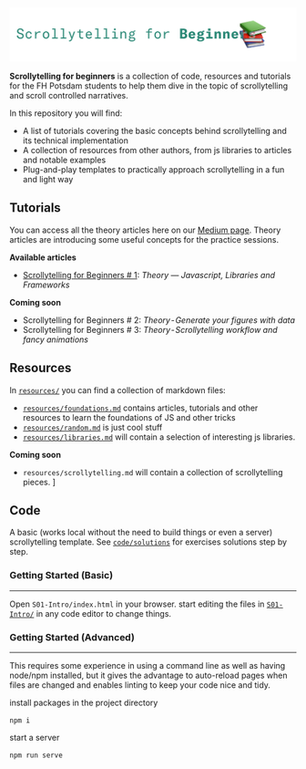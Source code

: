 ![Scrollytelling for Beginners](cover-sfb.png)

**Scrollytelling for beginners** is a collection of code, resources and tutorials
for the FH Potsdam students to help them dive in the topic of scrollytelling and
scroll controlled narratives.

In this repository you will find:
* A list of tutorials covering the basic concepts behind scrollytelling and its
technical implementation
* A collection of resources from other authors, from js libraries to articles and
notable examples
* Plug-and-play templates to practically approach scrollytelling in a fun and light way

## Tutorials
You can access all the theory articles here on our [Medium page](https://medium.com/@scrollyforbeginners).
Theory articles are introducing some useful concepts for the practice sessions.

**Available articles**
* [Scrollytelling for Beginners # 1](https://medium.com/@scrollyforbeginners/scrollytelling-for-beginners-1-551c5bad9631): *Theory — Javascript, Libraries and Frameworks*

**Coming soon**
* Scrollytelling for Beginners # 2: *Theory - Generate your figures with data*
* Scrollytelling for Beginners # 3: *Theory - Scrollytelling workflow and fancy animations*


## Resources
In [`resources/`](resources) you can find a collection of markdown files:
* [`resources/foundations.md`](resources/foundations.md) contains articles, tutorials and other resources to learn the foundations of JS and other tricks
* [`resources/random.md`](resources/random.md) is just cool stuff
* [`resources/libraries.md`](resources/libraries.md) will contain a selection of interesting js libraries.

**Coming soon**
* `resources/scrollytelling.md` will contain a collection of scrollytelling pieces.
]

## Code

A basic (works local without the need to build things or even a server) scrollytelling template. See [`code/solutions`](code/solutions) for exercises solutions step by step.


### Getting Started (Basic)
------
Open `S01-Intro/index.html` in your browser. start editing the files in [`S01-Intro/`](code/S01-Intro)
in any code editor to change things.

### Getting Started (Advanced)
------
This requires some experience in using a command line as well as having node/npm
installed, but it gives the advantage to auto-reload pages when files are changed
and enables linting to keep your code nice and tidy.

install packages in the project directory
```
npm i
```

start a server
```
npm run serve
```
